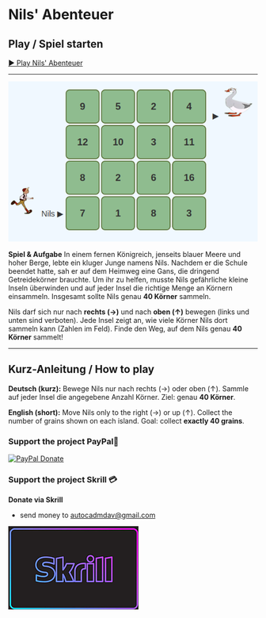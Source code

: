 # Nils' Abenteuer

## Play / Spiel starten

[► Play Nils' Abenteuer](https://pythonyu.com/nils/nils.html)

---

![Image](nils.png)

**Spiel & Aufgabe**
In einem fernen Königreich, jenseits blauer Meere und hoher Berge, lebte ein kluger Junge namens Nils. Nachdem er die Schule beendet hatte, sah er auf dem Heimweg eine Gans, die dringend Getreidekörner brauchte. Um ihr zu helfen, musste Nils gefährliche kleine Inseln überwinden und auf jeder Insel die richtige Menge an Körnern einsammeln. Insgesamt sollte Nils genau **40 Körner** sammeln.

Nils darf sich nur nach **rechts (→)** und nach **oben (↑)** bewegen (links und unten sind verboten).
Jede Insel zeigt an, wie viele Körner Nils dort sammeln kann (Zahlen im Feld).
Finde den Weg, auf dem Nils genau **40 Körner** sammelt!

---

## Kurz-Anleitung / How to play

**Deutsch (kurz):**
Bewege Nils nur nach rechts (→) oder oben (↑). Sammle auf jeder Insel die angegebene Anzahl Körner. Ziel: genau **40 Körner**.

**English (short):**
Move Nils only to the right (→) or up (↑). Collect the number of grains shown on each island. Goal: collect **exactly 40 grains**.

### Support the project PayPal💖

[![PayPal Donate](https://www.paypalobjects.com/en_US/i/btn/btn_donateCC_LG.gif)](https://www.paypal.com/donate/?business=autocadmdav%40gmail.com&no_recurring=0&item_name=Thank+you+for+your+support%21&currency_code=USD)

### Support the project Skrill 💳

**Donate via Skrill**
- send money to autocadmdav@gmail.com
  
[![Donate via Skrill to autocadmdav@gmail.com](skrill.png)](https://account.skrill.com/wallet/account/rq?key=lyjNPDvqehjwJvaa9QxJtM09y7s)



